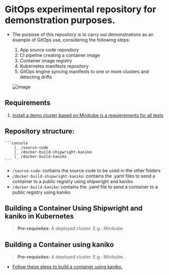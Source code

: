 # GitOps experimental repository for demonstration purposes.

- The purpose of this repository is to carry out demonstrations as an example of GitOps use, considering the following steps:

    1. App source code repository
    2. CI pipeline creating a container image
	3. Container image registry
	4. Kubernetes manifests repository
    5. GitOps engine syncing manifests to one or more clusters and detecting drifts

    ![image](https://user-images.githubusercontent.com/6643905/220208966-654a7cde-d638-4960-ab13-cdf9f112cefd.png)

## Requirements

1. [Install a demo cluster based on Minikube is a requierements for all tests](./documentation/minikube.md)

## Repository structure:

    ```console
        |_ /source-code
        |_ /docker-build-shipwright-kaniko
        |_ /docker-build-kaniko
    ```

   - `/source-code`: contains the source code to be used in the other folders
   - `/docker-build-shipwright-kaniko`: contains the .yaml files to send a container to a public registry using shipwright and kaniko
   - `/docker-build-kaniko`: contains the .yaml file to send a container to a public registry using kaniko 

## Building a Container Using Shipwright and kaniko in Kubernetes

   > **Pre-requisites:** A deployed cluster. E.g.: Minikube.

## Building a Container using kaniko

   > **Pre-requisites:** A deployed cluster. E.g.: Minikube.

   - [Follow these steps to build a container using kaniko.](./documentation/docker-build-kaniko.md)